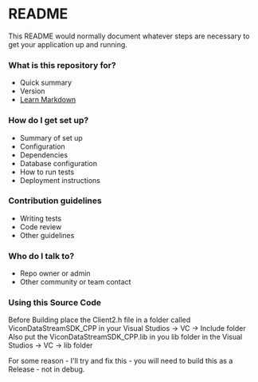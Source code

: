 # README #

This README would normally document whatever steps are necessary to get your application up and running.

### What is this repository for? ###

* Quick summary
* Version
* [Learn Markdown](https://bitbucket.org/tutorials/markdowndemo)

### How do I get set up? ###

* Summary of set up
* Configuration
* Dependencies
* Database configuration
* How to run tests
* Deployment instructions

### Contribution guidelines ###

* Writing tests
* Code review
* Other guidelines

### Who do I talk to? ###

* Repo owner or admin
* Other community or team contact

### Using this Source Code ###

Before Building place the Client2.h file in a folder called ViconDataStreamSDK_CPP in your Visual Studios -> VC -> Include folder
Also put the ViconDataStreamSDK_CPP.lib in you lib folder in the Visual Studios -> VC -> lib folder

For some reason - I'll try and fix this - you will need to build this as a Release - not in debug. 